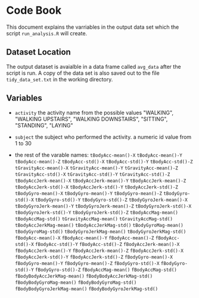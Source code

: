 # Code Book
This document explains the varriables in the output data set which the 
script `run_analysis.R` will create.

## Dataset Location
The output dataset is avaialble in a data frame called `avg_data` after the script is run.
A copy of the data set is also saved out to the file `tidy_data_set.txt` in the working directory.

## Variables

- `activity` the activity name from the possible values "WALKING", "WALKING UPSTAIRS", "WALKING DOWNSTAIRS", "SITTING", "STANDING", "LAYING"

- `subject` the subject who performed the activity. a numeric id value from 1 to 30

- the rest of the varable names:
`tBodyAcc-mean()-X` `tBodyAcc-mean()-Y` `tBodyAcc-mean()-Z` `tBodyAcc-std()-X` `tBodyAcc-std()-Y` `tBodyAcc-std()-Z` `tGravityAcc-mean()-X` `tGravityAcc-mean()-Y` `tGravityAcc-mean()-Z` `tGravityAcc-std()-X` `tGravityAcc-std()-Y` `tGravityAcc-std()-Z` `tBodyAccJerk-mean()-X` `tBodyAccJerk-mean()-Y` `tBodyAccJerk-mean()-Z` `tBodyAccJerk-std()-X` `tBodyAccJerk-std()-Y` `tBodyAccJerk-std()-Z` `tBodyGyro-mean()-X` `tBodyGyro-mean()-Y` `tBodyGyro-mean()-Z` `tBodyGyro-std()-X` `tBodyGyro-std()-Y` `tBodyGyro-std()-Z` `tBodyGyroJerk-mean()-X` `tBodyGyroJerk-mean()-Y` `tBodyGyroJerk-mean()-Z` `tBodyGyroJerk-std()-X` `tBodyGyroJerk-std()-Y` `tBodyGyroJerk-std()-Z` `tBodyAccMag-mean()` `tBodyAccMag-std()` `tGravityAccMag-mean()` `tGravityAccMag-std()` `tBodyAccJerkMag-mean()` `tBodyAccJerkMag-std()` `tBodyGyroMag-mean()` `tBodyGyroMag-std()` `tBodyGyroJerkMag-mean()` `tBodyGyroJerkMag-std()` `fBodyAcc-mean()-X` `fBodyAcc-mean()-Y` `fBodyAcc-mean()-Z` `fBodyAcc-std()-X` `fBodyAcc-std()-Y` `fBodyAcc-std()-Z` `fBodyAccJerk-mean()-X` `fBodyAccJerk-mean()-Y` `fBodyAccJerk-mean()-Z` `fBodyAccJerk-std()-X` `fBodyAccJerk-std()-Y` `fBodyAccJerk-std()-Z` `fBodyGyro-mean()-X` `fBodyGyro-mean()-Y` `fBodyGyro-mean()-Z` `fBodyGyro-std()-X` `fBodyGyro-std()-Y` `fBodyGyro-std()-Z` `fBodyAccMag-mean()` `fBodyAccMag-std()` `fBodyBodyAccJerkMag-mean()` `fBodyBodyAccJerkMag-std()` `fBodyBodyGyroMag-mean()` `fBodyBodyGyroMag-std()` `fBodyBodyGyroJerkMag-mean()` `fBodyBodyGyroJerkMag-std()`
